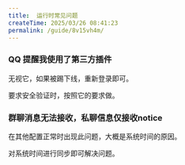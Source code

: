 ```yaml
---
title:  运行时常见问题
createTime: 2025/03/26 08:41:23
permalink: /guide/8v15vh4m/
---
```


### QQ 提醒我使用了第三方插件

无视它，如果被踢下线，重新登录即可。

要求安全验证时，按照它的要求做。

### 群聊消息无法接收，私聊信息仅接收notice

在其他配置正常时出现此问题，大概是系统时间的原因。

对系统时间进行同步即可解决问题。


